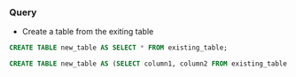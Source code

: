 ### Query

* Create a table from the exiting table
```sql
CREATE TABLE new_table AS SELECT * FROM existing_table;

CREATE TABLE new_table AS (SELECT column1, column2 FROM existing_table WHERE column1 = 'value');
```